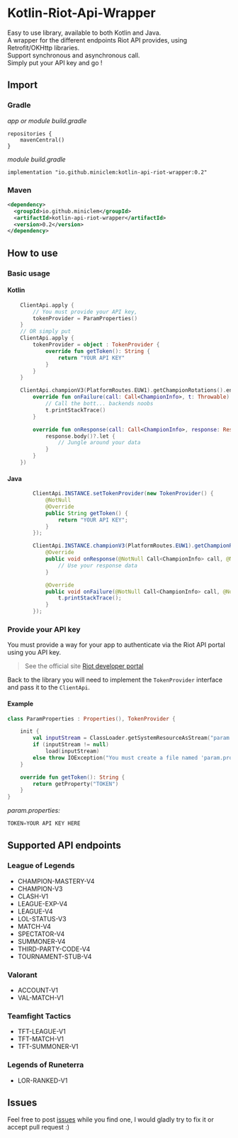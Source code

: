# Kotlin-Riot-Api-Wrapper
Easy to use library, available to both Kotlin and Java.  
A wrapper for the different endpoints Riot API provides, using Retrofit/OKHttp libraries.  
Support synchronous and asynchronous call.  
Simply put your API key and go !

## Import
### Gradle  
*app or module build.gradle*  
```
repositories {
    mavenCentral()
}
```
*module build.gradle*  
```
implementation "io.github.miniclem:kotlin-api-riot-wrapper:0.2"
```

### Maven
```xml
<dependency>
  <groupId>io.github.miniclem</groupId>
  <artifactId>kotlin-api-riot-wrapper</artifactId>
  <version>0.2</version>
</dependency>
```

## How to use
### Basic usage  
#### Kotlin
```kotlin
    ClientApi.apply {
        // You must provide your API key, 
        tokenProvider = ParamProperties()
    }
    // OR simply put
    ClientApi.apply {
        tokenProvider = object : TokenProvider {
            override fun getToken(): String {
                return "YOUR API KEY"
            }
        }
    }

    ClientApi.championV3(PlatformRoutes.EUW1).getChampionRotations().enqueue(object : Callback<ChampionInfo> {
        override fun onFailure(call: Call<ChampionInfo>, t: Throwable) {
            // Call the bott... backends noobs
            t.printStackTrace()
        }

        override fun onResponse(call: Call<ChampionInfo>, response: Response<ChampionInfo>) {
            response.body()?.let {
                // Jungle around your data
            }
        }
    })
```  

#### Java
```java
        ClientApi.INSTANCE.setTokenProvider(new TokenProvider() {
            @NotNull
            @Override
            public String getToken() {
                return "YOUR API KEY";
            }
        });

        ClientApi.INSTANCE.championV3(PlatformRoutes.EUW1).getChampionRotations().enqueue(new retrofit2.Callback<ChampionInfo>() {
            @Override
            public void onResponse(@NotNull Call<ChampionInfo> call, @NotNull Response<ChampionInfo> response) {
                // Use your response data
            }

            @Override
            public void onFailure(@NotNull Call<ChampionInfo> call, @NotNull Throwable t) {
                t.printStackTrace();
            }
        });    
```

### Provide your API key
You must provide a way for your app to authenticate via the Riot API portal using you API key.  
> See the official site [Riot developer portal](https://developer.riotgames.com/)  

Back to the library you will need to implement the `TokenProvider` interface and pass it to the `ClientApi`.  
#### Example
```kotlin
class ParamProperties : Properties(), TokenProvider {

    init {
        val inputStream = ClassLoader.getSystemResourceAsStream("param.properties")
        if (inputStream != null)
            load(inputStream)
        else throw IOException("You must create a file named 'param.properties' in the resource folder containing at least the 'TOKEN' variable with your API token")
    }

    override fun getToken(): String {
        return getProperty("TOKEN")
    }
}
```  
  
*param.properties:*
```kotlin
TOKEN=YOUR API KEY HERE
```  
## Supported API endpoints  
### League of Legends  
- CHAMPION-MASTERY-V4
- CHAMPION-V3
- CLASH-V1
- LEAGUE-EXP-V4
- LEAGUE-V4
- LOL-STATUS-V3
- MATCH-V4
- SPECTATOR-V4
- SUMMONER-V4  
- THIRD-PARTY-CODE-V4
- TOURNAMENT-STUB-V4

### Valorant
- ACCOUNT-V1
- VAL-MATCH-V1  

### Teamfight Tactics  
- TFT-LEAGUE-V1
- TFT-MATCH-V1
- TFT-SUMMONER-V1

### Legends of Runeterra  
- LOR-RANKED-V1

## Issues
Feel free to post [issues](https://github.com/MiniClem/Kotlin-Riot-Api-Wrapper/issues) while you find one, I would gladly try to fix it or accept pull request :)
